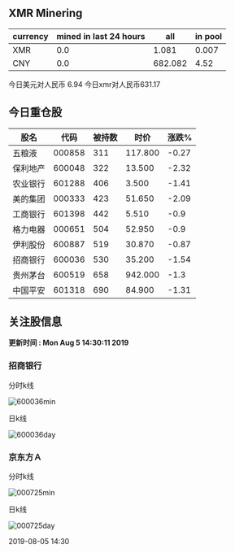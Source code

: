 ## XMR Minering

|currency|mined in last 24 hours|all|in pool|
|---|---|---|---|
|XMR|0.0|1.081|0.007|
|CNY|0.0|682.082|4.52|

今日美元对人民币 6.94	今日xmr对人民币631.17


## 今日重仓股 

|股名|代码|被持数|时价|涨跌%|
|---|---|---|---|---|
|五粮液|000858|311|117.800|-0.27|
|保利地产|600048|322|13.500|-2.32|
|农业银行|601288|406|3.500|-1.41|
|美的集团|000333|423|51.650|-2.09|
|工商银行|601398|442|5.510|-0.9|
|格力电器|000651|504|52.950|-0.9|
|伊利股份|600887|519|30.870|-0.87|
|招商银行|600036|530|35.200|-1.54|
|贵州茅台|600519|658|942.000|-1.3|
|中国平安|601318|690|84.900|-1.31|

## 关注股信息
**更新时间 : Mon Aug  5 14:30:11 2019**
### 招商银行 
分时k线

![600036min](http://image.sinajs.cn/newchart/min/n/sh600036.gif)

日k线

![600036day](http://image.sinajs.cn/newchart/daily/n/sh600036.gif)

### 京东方Ａ 
分时k线

![000725min](http://image.sinajs.cn/newchart/min/n/sz000725.gif)

日k线

![000725day](http://image.sinajs.cn/newchart/daily/n/sz000725.gif)

2019-08-05 14:30